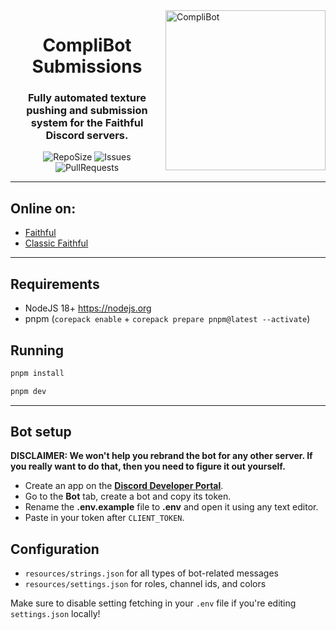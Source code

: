 <img src="https://raw.githubusercontent.com/Faithful-Resource-Pack/Branding/main/logos/transparent/256/complibot_submissions_logo.png" alt="CompliBot" align="right" height="256px">
<div align="center">
  <h1>CompliBot Submissions</h1>
  <h3>Fully automated texture pushing and submission system for the Faithful Discord servers.</h3>

![RepoSize](https://img.shields.io/github/repo-size/Faithful-Resource-Pack/CompliBot-Submissions)
![Issues](https://img.shields.io/github/issues/Faithful-Resource-Pack/CompliBot-Submissions)
![PullRequests](https://img.shields.io/github/issues-pr/Faithful-Resource-Pack/CompliBot-Submissions)

</div>

---

## Online on:

- [Faithful](https://discord.gg/sN9YRQbBv7)
- [Classic Faithful](https://discord.gg/KSEhCVtg4J)

---

## Requirements

- NodeJS 18+ https://nodejs.org
- pnpm (`corepack enable` + `corepack prepare pnpm@latest --activate`)

## Running

```bash
pnpm install
```

```bash
pnpm dev
```

---

## Bot setup

**DISCLAIMER: We won't help you rebrand the bot for any other server. If you really want to do that, then you need to figure it out yourself.**

- Create an app on the **[Discord Developer Portal](https://discord.com/developers/)**.
- Go to the **Bot** tab, create a bot and copy its token.
- Rename the **.env.example** file to **.env** and open it using any text editor.
- Paste in your token after `CLIENT_TOKEN`.

## Configuration

- `resources/strings.json` for all types of bot-related messages
- `resources/settings.json` for roles, channel ids, and colors

Make sure to disable setting fetching in your `.env` file if you're editing `settings.json` locally!
